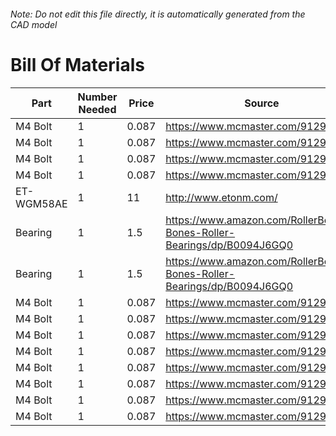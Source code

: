 ###### Note: Do not edit this file directly, it is automatically generated from the CAD model 
# Bill Of Materials 
 |Part|Number Needed|Price|Source| 
 |----|----------|-----|-----|
|M4 Bolt|1|0.087|https://www.mcmaster.com/91290a144|
|M4 Bolt|1|0.087|https://www.mcmaster.com/91290a144|
|M4 Bolt|1|0.087|https://www.mcmaster.com/91290a144|
|M4 Bolt|1|0.087|https://www.mcmaster.com/91290a144|
|ET-WGM58AE|1|11|http://www.etonm.com/|
|Bearing|1|1.5|https://www.amazon.com/RollerBones-Bones-Roller-Bearings/dp/B0094J6GQ0|
|Bearing|1|1.5|https://www.amazon.com/RollerBones-Bones-Roller-Bearings/dp/B0094J6GQ0|
|M4 Bolt|1|0.087|https://www.mcmaster.com/91290a144|
|M4 Bolt|1|0.087|https://www.mcmaster.com/91290a144|
|M4 Bolt|1|0.087|https://www.mcmaster.com/91290a144|
|M4 Bolt|1|0.087|https://www.mcmaster.com/91290a144|
|M4 Bolt|1|0.087|https://www.mcmaster.com/91290a144|
|M4 Bolt|1|0.087|https://www.mcmaster.com/91290a144|
|M4 Bolt|1|0.087|https://www.mcmaster.com/91290a144|
|M4 Bolt|1|0.087|https://www.mcmaster.com/91290a144|